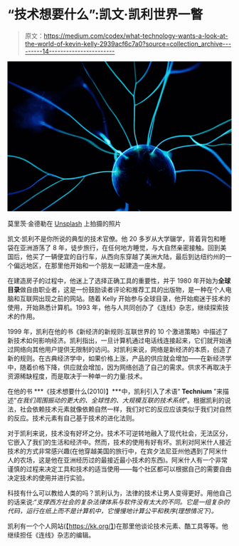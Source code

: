 # “技术想要什么”:凯文·凯利世界一瞥

> 原文：<https://medium.com/codex/what-technology-wants-a-look-at-the-world-of-kevin-kelly-2939acf6c7a0?source=collection_archive---------14----------------------->

![](img/85e457929fd33b6acd33d17206af42c4.png)

莫里茨·金德勒在 [Unsplash](https://unsplash.com/?utm_source=unsplash&utm_medium=referral&utm_content=creditCopyText) 上拍摄的照片

凯文·凯利不是你所说的典型的技术官僚。他 20 多岁从大学辍学，背着背包和睡袋在亚洲游荡了 8 年，徒步旅行，在任何地方睡觉，与大自然亲密接触。回到美国后，他买了一辆便宜的自行车，从西向东穿越了美洲大陆，最后到达纽约州的一个偏远地区，在那里他开始和一个朋友一起建造一座木屋。

在建造房子的过程中，他迷上了选择正确工具的重要性，并于 1980 年开始为**全球目录**做自由职业者，这是一份鼓励读者评论和推荐工具的出版物，是一种在个人电脑和互联网出现之前的网站。随着 Kelly 开始参与全球目录，他开始痴迷于技术的使用，开始熟悉计算机。1993 年，他与人共同创办了《连线》杂志，继续探索技术的作用。

1999 年，凯利在他的书《新经济的新规则:互联世界的 10 个激进策略》中描述了新技术如何影响经济。凯利指出，一旦计算机通过电话线连接起来，它们就开始通过网络向其他用户提供无限制的访问。对凯利来说，网络是新经济的本质，创造了新的规则。在古典经济学中，如果价格上涨，产品的供应就会增加——在新经济学中，随着价格下降，供应就会增加，因为网络创造了自己的需求。供求不再取决于资源稀缺程度，而是取决于一种单一的力量:技术。

在他的书 ***《技术想要什么(2010)】***中，凯利引入了术语“ **Technium** ”来描述“*在我们周围振动的更大的、全球性的、大规模互联的技术系统*”。根据凯利的说法，社会依赖技术元素就像依赖自然一样，我们对它的反应应该类似于我们对自然的反应。技术元素有自己基于技术的进化法则。

对于凯利来说，技术没有好坏之分。技术不可逆转地融入了现代社会，无法区分，它嵌入了我们的生活和经济中。然而，技术的使用有好有坏。凯利对阿米什人接近技术的方式非常感兴趣(在他穿越美国的旅行中，在宾夕法尼亚州他遇到了阿米什人的农场，这是他在亚洲经历过的最接近最小技术的东西)。阿米什人有一个非常谨慎的过程来决定工具和技术的适当使用——每个社区都可以根据自己的需要自由决定技术的使用并进行实验。

科技有什么可以教给人类的吗？凯利认为，法律的技术让男人变得更好。用他自己的话来说:“*支撑西方社会的复杂法律体系与软件没有太大的不同。它是一组复杂的代码，运行在纸上而不是计算机中，它慢慢地计算公平和秩序(理想情况下)。*

凯利有一个个人网站(【https://kk.org/】)在那里他谈论技术元素、酷工具等等。他继续担任《连线》杂志的编辑。
